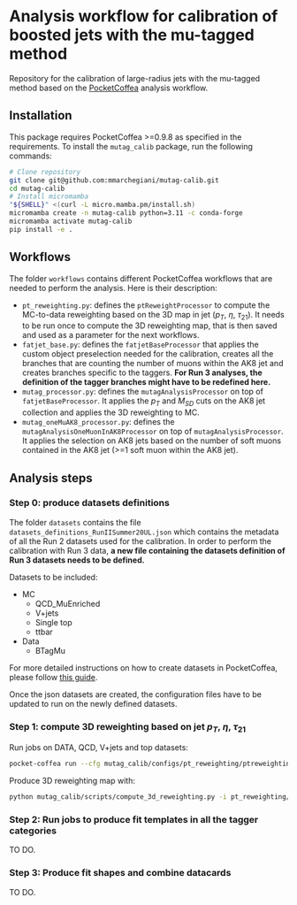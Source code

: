 # Analysis workflow for calibration of boosted jets with the mu-tagged method
Repository for the calibration of large-radius jets with the mu-tagged method based on the [PocketCoffea](https://pocketcoffea.readthedocs.io/en/latest/index.html) analysis workflow.

## Installation
This package requires PocketCoffea >=0.9.8 as specified in the requirements.
To install the `mutag_calib` package, run the following commands:

```bash
# Clone repository
git clone git@github.com:mmarchegiani/mutag-calib.git
cd mutag-calib
# Install micromamba
"${SHELL}" <(curl -L micro.mamba.pm/install.sh)
micromamba create -n mutag-calib python=3.11 -c conda-forge
micromamba activate mutag-calib
pip install -e .
```

## Workflows
The folder `workflows` contains different PocketCoffea workflows that are needed to perform the analysis.
Here is their description:

- `pt_reweighting.py`: defines the `ptReweightProcessor` to compute the MC-to-data reweighting based on the 3D map in jet ($p_T$, $\eta$, $\tau_{21}$). It needs to be run once to compute the 3D reweighting map, that is then saved and used as a parameter for the next workflows.
- `fatjet_base.py`: defines the `fatjetBaseProcessor` that applies the custom object preselection needed for the calibration, creates all the branches that are counting the number of muons within the AK8 jet and creates branches specific to the taggers. **For Run 3 analyses, the definition of the tagger branches might have to be redefined here.**
- `mutag_processor.py`: defines the `mutagAnalysisProcessor` on top of `fatjetBaseProcessor`. It applies the $p_T$ and $M_{SD}$ cuts on the AK8 jet collection and applies the 3D reweighting to MC.
- `mutag_oneMuAK8_processor.py`: defines the `mutagAnalysisOneMuonInAK8Processor` on top of `mutagAnalysisProcessor`. It applies the selection on AK8 jets based on the number of soft muons contained in the AK8 jet (>=1 soft muon within the AK8 jet).

## Analysis steps
### Step 0: produce datasets definitions
The folder `datasets` contains the file `datasets_definitions_RunIISummer20UL.json` which contains the metadata of all the Run 2 datasets used for the calibration.
In order to perform the calibration with Run 3 data, **a new file containing the datasets definition of Run 3 datasets needs to be defined.**

Datasets to be included:

- MC
    - QCD_MuEnriched
    - V+jets
    - Single top
    - ttbar
- Data
    - BTagMu


For more detailed instructions on how to create datasets in PocketCoffea, please follow [this guide](https://pocketcoffea.readthedocs.io/en/latest/datasets.html#datasets-handling).

Once the json datasets are created, the configuration files have to be updated to run on the newly defined datasets.

### Step 1: compute 3D reweighting based on jet $p_T$, $\eta$, $\tau_{21}$
Run jobs on DATA, QCD, V+jets and top datasets:
```bash
pocket-coffea run --cfg mutag_calib/configs/pt_reweighting/ptreweighting_2018UL_RunIISummer20UL.py -o pt_reweighting_2018 -e dask@lxplus
```

Produce 3D reweighting map with:
```bash
python mutag_calib/scripts/compute_3d_reweighting.py -i pt_reweighting/output_all.coffea -o pt_reweighting_2018/3d_reweighting --test
```

### Step 2: Run jobs to produce fit templates in all the tagger categories

TO DO.

### Step 3: Produce fit shapes and combine datacards

TO DO.
